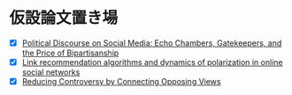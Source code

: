 # 仮設論文置き場

 - [x] [Political Discourse on Social Media: Echo Chambers, Gatekeepers, and the Price of Bipartisanship](https://dl.acm.org/doi/abs/10.1145/3178876.3186139)
 - [x] [Link recommendation algorithms and dynamics of polarization in online social networks](https://www.pnas.org/doi/full/10.1073/pnas.210214111)
 - [x] [Reducing Controversy by Connecting Opposing Views](https://dl.acm.org/doi/abs/10.1145/3018661.3018703)
